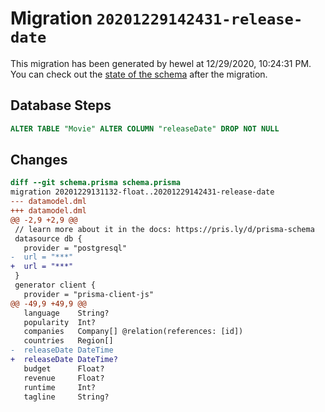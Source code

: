 # Migration `20201229142431-release-date`

This migration has been generated by hewel at 12/29/2020, 10:24:31 PM.
You can check out the [state of the schema](./schema.prisma) after the migration.

## Database Steps

```sql
ALTER TABLE "Movie" ALTER COLUMN "releaseDate" DROP NOT NULL
```

## Changes

```diff
diff --git schema.prisma schema.prisma
migration 20201229131132-float..20201229142431-release-date
--- datamodel.dml
+++ datamodel.dml
@@ -2,9 +2,9 @@
 // learn more about it in the docs: https://pris.ly/d/prisma-schema
 datasource db {
   provider = "postgresql"
-  url = "***"
+  url = "***"
 }
 generator client {
   provider = "prisma-client-js"
@@ -49,9 +49,9 @@
   language    String?
   popularity  Int?
   companies   Company[] @relation(references: [id])
   countries   Region[]
-  releaseDate DateTime
+  releaseDate DateTime?
   budget      Float?
   revenue     Float?
   runtime     Int?
   tagline     String?
```



